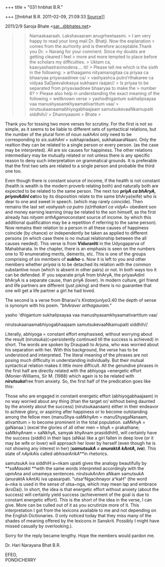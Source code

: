 +++
title = "031 hnbhat B.R."

+++
[[hnbhat B.R.	2011-02-09, 21:09:33 [Source](https://groups.google.com/g/bvparishat/c/Cg33QC1m0DM)]]



2011/2/9 Saroja Bhate \<[sar...@bhates.net]()\>

  

> 
> > 
> > Namaskaaraah. Lakshavaaram anugrheetaasmi. >
> I am very happy to read your long mail Dr. Bhatji. Now the explanation > comes from the aurhority and is therefore acceptable.Thank you Dr. > Narang for your comment. Since my doubts are getting cleared I feel > more and more tempted to place before the scholars my difficulties. > Uktam ca, kaavyashastravinodena…. iti! >
> Please tell me which is the sixth in the following: >
> arthaagamo nityamarogitaa ca priyaa ca bhaaryaa priyavaadinee ca/ >
> vashyashca putro’rthakaree ca vidyaa SaDjeevalokasya sukhaani raajan// >
> Is priyaa to be separated from priyavaadinee bhaaryaa to make the > number 6? >
> Please also help in understanding the exact meaning of the following > wellknown verse >
> yashodhigantum sukhalipsayaa vaa manushyasamkhyaamativartitum vaa/ >
> nirutsukaanaamabhiyogabhaajaam samutsukevaaNkamupaiti siddhih// >
> Dhannyaasmi >
> Bhate >
> 
> > 

  

Thank you for tossing two more verses for scrutiny. For the first is not so simple, as it seems to be liable to different sets of syntactical relations, but the number of the plural form of noun *sukhAni* only need to be corresponding to six.*sukhAni =* sukhapradaani, sukhakaaraNaani. Only the realtion they can be related to a single person or every person. (as the case may be interpreted). All are six causes for happiness. The other relations intermediary may be mutually related or not unless there is any specific reason to deny such interpretation on grammatical grounds. It is preferable that the first two sets are related to a single person and probable the third one too.

  

Even though there is constant source of income, if the health is not constant (health is wealth is the modern proverb relating both) and naturally both are expected to be related to the same person. The next too ***priyA ca bhAryA, priyavAdinI ca***too by its disposition relate to the same bhArya(wife) who is dear to one and sweet in speech. (which may rarely coincide). Then remains the last set *vashyash ca putro {a}rthakarI ca vidyA*= obedient son and money earning learning (may be related to the son himself, as the first already has *nityam arthAgama*constant source of income. by which this additional qualification may be a repetition if referring to the same person). Now remains their relation to a person in all these causes of happiness coincide (by chance) or independently be taken as applied to different persons (in which case there is no mutual relationship between the all causes needed). This verse is from **ViduranIti** in the Udyogaparva of Mahabharata. In the chapter, there is an emphasis is seen on the numbers one to 10 enumerating merits, demerits, etc. This is one of the groups comprising of six members of ***sukha***-s. Now it is left to you and other members whether *priyaa* is to be detached its relation with the common substantive noun (which is absent in other pairs) or not. In both ways too it can be defended. IF you separate priyA from bhAryA, the priyavAdinI bhAryA is a separate cause, than priyA (lover). In modern culture, girl friend and life partners are different (just joking) and there is no guarantee that one will get a life partner a girl he had loved.

  



The second is a verse from Bharavi's *KiratarjunIya*3.40 the depth of sense is synonym with his poem. "*bhAraver arthagauram."*

  

yasho 'dhigantum sukhalipsayaa vaa manushyasamkhyaamativartitum vaa/

nirutsukaanaamabhiyogabhaajaam samutsukevaaNkamupaiti siddhih//

  

Literally, abhiyoga = constant effort emphasised, without worrying about the result (nirutsuka)(=persistently continued till the success is achieved) in short. The words are spoken by Draupadi to Arjuna, who was worried about his separation with her. With this background, the verse has to be understood and interpreted. The literal meaning of the phrases are not posing much difficulty in understanding individually. But their mutual syntactical relation makes it little more difficult. All the gerundive phrases in the first half are directly related with the abhiyoga =energetic effort (Monier-Williams, Sir M. (1988) which again is to be related with ***nirutsuka***free from anxiety. So, the first half of the predication goes like this:

  

Those who are engaged in constant energetic effort (abhiyogabhaajaam) in no way worried about any thing (than the target or/ without being daunted by the anxiety about the success) (nirutsukaanaam) either in their endeavor to achieve glory, or aspiring after happiness or to become outstanding among the fellow men (manuShya-saMkhyAm = manuShyagaNanaam, ativartitum = to become prominent in the total population. saMkhyA = gaNanaa ) (excel the glories of all other men = khyA = prakathane; saMkhyAnam = saNkhyA, samyak khyAnam prasiddhiH),
will certainly have the success (siddhi) in their laps (aNka) like a girl fallen in deep love (or it may be wife or lover) will approach her lover by herself (even though he is not showing any interest in her) (***samutsukA = anuraktA kAntA, iva***). This state of *nAyikA*is called *abhisarArikA***in rhetorics.

  

samutsukA iva siddhiH a\~nkam upaiti gives the analogy beautifully by ***saMasokti* **with the same words interpreted accordingly with the upmAna and umameya sentences. nirutsukAnAm aNkam samutsukA (anuraktA kAntA) iva upasarpati. "utsa^Ngacihnayor a^kaH" (the word a\~nka is used in the sense of utsa\~nga, which may mean lap and embrace (kroDa)). In short, the idea is that energetic effort without anxiety (about the success) will certainly yield success (achievement of the goal is due to constant energetic effort). This is the short of the idea in the verse, I can give. More can be culled out of it as you scrutinize more of it. This interpretation I got from the lexicons available to me and not depending on the English Dictionaries. (I only noticed today that they miss many of the shades of meaning offered by the lexicons in Sanskrit. Possibly I might have missed casually by overlooking.).

  

Sorry for the reply became lengthy. Hope the members would pardon me.

  

Dr. Hari Narayana Bhat B.R.

EFEO,  
PONDICHERRY  

